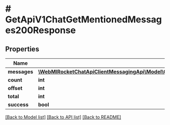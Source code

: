 # # GetApiV1ChatGetMentionedMessages200Response

## Properties

Name | Type | Description | Notes
------------ | ------------- | ------------- | -------------
**messages** | [**\WebMIRocketChatApiClientMessagingApi\Model\GetApiV1ChatGetMentionedMessages200ResponseMessagesInner[]**](GetApiV1ChatGetMentionedMessages200ResponseMessagesInner.md) |  | [optional]
**count** | **int** |  | [optional]
**offset** | **int** |  | [optional]
**total** | **int** |  | [optional]
**success** | **bool** |  | [optional]

[[Back to Model list]](../../README.md#models) [[Back to API list]](../../README.md#endpoints) [[Back to README]](../../README.md)
